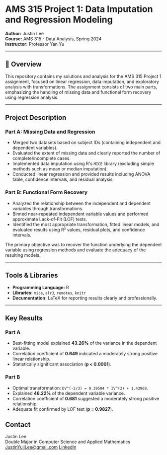 # AMS 315 Project 1: Data Imputation and Regression Modeling

**Author:** Justin Lee  
**Course:** AMS 315 - Data Analysis, Spring 2024  
**Instructor:** Professor Yan Yu

---

## 📌 Overview
This repository contains my solutions and analysis for the AMS 315 Project 1 assignment, focused on linear regression, data imputation, and exploratory analysis with transformations. The assignment consists of two main parts, emphasizing the handling of missing data and functional form recovery using regression analysis.

---

## Project Description

### Part A: Missing Data and Regression
- Merged two datasets based on subject IDs (containing independent and dependent variables).
- Evaluated the extent of missing data and clearly reported the number of complete/incomplete cases.
- Implemented data imputation using R's `MICE` library (excluding simple methods such as mean or median imputation).
- Conducted linear regression and provided results including ANOVA table, confidence intervals, and residual analysis.

### Part B: Functional Form Recovery
- Analyzed the relationship between the independent and dependent variables through transformations.
- Binned near-repeated independent variable values and performed approximate Lack-of-Fit (LOF) tests.
- Identified the most appropriate transformation, fitted linear models, and evaluated results using R² values, residual plots, and confidence intervals.

The primary objective was to recover the function underlying the dependent variable using regression methods and evaluate the adequacy of the resulting models.

---

## Tools & Libraries
- **Programming Language:** R
- **Libraries:** `mice`, `alr3`, `remotes`, `knitr`
- **Documentation:** LaTeX for reporting results clearly and professionally.

---

## Key Results

### Part A
- Best-fitting model explained **43.26%** of the variance in the dependent variable.
- Correlation coefficient of **0.649** indicated a moderately strong positive linear relationship.
- Statistically significant association (**p < 0.0001**).

### Part B
- Optimal transformation: `DV^(-2/3) = 0.39504 * IV^(2) + 1.43968`.
- Explained **46.22%** of the dependent variable variance.
- Correlation coefficient of **0.681** suggested a moderately strong positive relationship.
- Adequate fit confirmed by LOF test (**p = 0.9827**).

## Contact
Justin Lee  
Double Major in Computer Science and Applied Mathematics
JustinYuilLee@gmail.com
[LinkedIn](https://www.linkedin.com/in/justinyuillee/)
